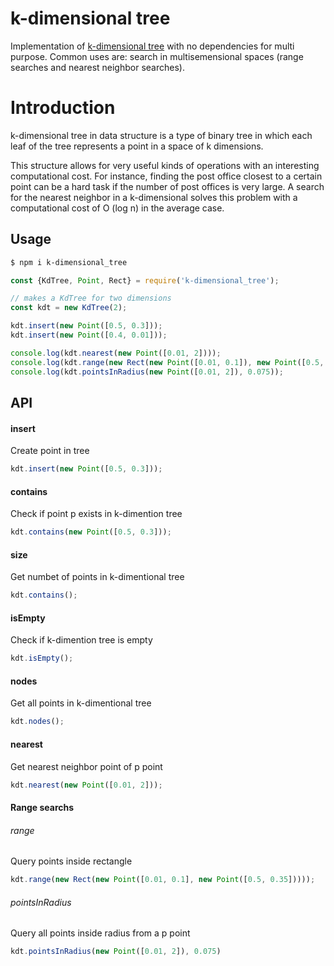 # k-dimensional tree
Implementation of [k-dimensional tree](http://citeseerx.ist.psu.edu/viewdoc/download?doi=10.1.1.160.335&rep=rep1&type=pdf) with no dependencies for multi purpose. Common uses are: search in multisemensional spaces (range searches and nearest neighbor searches).

# Introduction
k-dimensional tree in data structure is a type of binary tree in which each leaf of the tree represents a point in a space of k dimensions.

This structure allows for very useful kinds of operations with an interesting computational cost. For instance, finding the post office closest to a certain point can be a hard task if the number of post offices is very large. A search for the nearest neighbor in a k-dimensional solves this problem with a computational cost of O (log n) in the average case.

## Usage

```bash
$ npm i k-dimensional_tree
```

```javascript
const {KdTree, Point, Rect} = require('k-dimensional_tree');

// makes a KdTree for two dimensions
const kdt = new KdTree(2);

kdt.insert(new Point([0.5, 0.3]));
kdt.insert(new Point([0.4, 0.01]));

console.log(kdt.nearest(new Point([0.01, 2])));
console.log(kdt.range(new Rect(new Point([0.01, 0.1]), new Point([0.5, 0.35]))));
console.log(kdt.pointsInRadius(new Point([0.01, 2]), 0.075));

```

## API

#### insert
Create point in tree
```javascript
kdt.insert(new Point([0.5, 0.3]));
```
#### contains 
Check if point p exists in k-dimention tree
```javascript
kdt.contains(new Point([0.5, 0.3]));
```
#### size 
Get numbet of points in k-dimentional tree
```javascript
kdt.contains();
```
#### isEmpty
Check if k-dimention tree is empty
```javascript
kdt.isEmpty();
```
#### nodes
Get all points in k-dimentional tree
```javascript
kdt.nodes();
```
#### nearest
Get nearest neighbor point of p point
```javascript
kdt.nearest(new Point([0.01, 2]));
```
#### Range searchs

###### range
Query points inside rectangle
```javascript
kdt.range(new Rect(new Point([0.01, 0.1], new Point([0.5, 0.35]))));
```
###### pointsInRadius
Query all points inside radius from a p point
```javascript
kdt.pointsInRadius(new Point([0.01, 2]), 0.075)
```